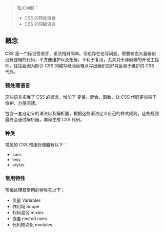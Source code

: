 > 相关问题：
>
> + CSS 的预处理器
> + CSS 的预编语言



## 概念 

CSS 是一门标记性语言，语法相对简单。但也存在也写问题，需要输血大量看似没有逻辑的代码，不方便维护以及拓展，不利于复用，尤其对于非前端的开发工程师，往往会因为缺少 CSS 的编写经验而难以写出组织良好并且易于维护的 CSS 代码。

### 预处理语言

这些语言拓展了 CSS 的概念，增加了 变量、混合、函数，让 CSS 代码更加易于维护、方便阅读。

包含一套自定义的语法以及解析器，根据这些语法定义自己的样式规则，这些规则最终会通过解析器，编译生成 CSS 代码。



### 种类

常见的 CSS 预编处理器有以下：

+ sass
+ less
+ stylus



### 常用特性

预编处理器常用的特性有以下；

+ 变量 Variables 
+ 作用域 Scope
+ 代码混合 mixins
+ 嵌套 nested rules
+ 代码模块化 modules




